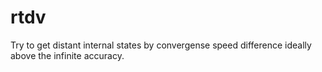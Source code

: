 # rtdv
Try to get distant internal states by convergense speed difference ideally above the infinite accuracy.
